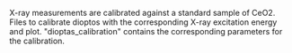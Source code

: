 X-ray measurements are calibrated against a standard sample of CeO2.
Files to calibrate dioptos with the corresponding X-ray excitation energy and plot.
"dioptas_calibration" contains the corresponding parameters for the calibration.
